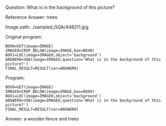 Question: What is in the background of this picture?

Reference Answer: trees

Image path: ./sampled_GQA/448211.jpg

Original program:

```
BOX0=GET(image=IMAGE)
IMAGE0=CROP_BELOW(image=IMAGE,box=BOX0)
BOX1=LOC(image=IMAGE0,object='background')
ANSWER0=VQA(image=IMAGE0,question='What is in the background of this picture?')
FINAL_RESULT=RESULT(var=ANSWER0)
```
Program:

```
BOX0=GET(image=IMAGE)
IMAGE0=CROP_BELOW(image=IMAGE,box=BOX0)
BOX1=LOC(image=IMAGE0,object='background')
ANSWER0=VQA(image=IMAGE0,question='What is in the background of this picture?')
FINAL_RESULT=RESULT(var=ANSWER0)
```
Answer: a wooden fence and trees


